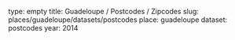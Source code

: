 type: empty
title: Guadeloupe / Postcodes / Zipcodes
slug: places/guadeloupe/datasets/postcodes
place: guadeloupe
dataset: postcodes
year: 2014
